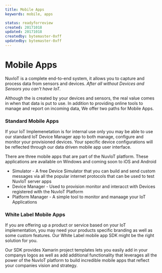 ```yaml
---
title: Mobile Apps
keywords: mobile, apps

status: readyforreview
created: 20171018
updated: 20171018
createdby: bytemaster-0xff
updatedby: bytemaster-0xff
---
```


# Mobile Apps

NuvIoT is a complete end-to-end system, it allows you to capture and process data from sensors and devices.  *After all without Devices and Sensors you can't have IoT.*

Although the is created by your devices and sensors, the real value comes in when that data is put to use.  In addition to providing online tools to manage and report on incoming data, We offer two paths for Mobile Apps.

### Standard Mobile Apps
  
If your IoT Implemenetation is for internal use only you may be able to use our standard IoT Device Manager app to both manage, 
configure and monitor your provisioned devices.  Your specific device configurations will be reflected through our
data driven mobile app user interface.

There are three mobile apps that are part of the NuvIoT platform.  These applications are available on Windows and coming soon to iOS and Android

 * Simulator - A free Device Simulator that you can build and send custom messages via all the popular internet protocols that can be used to test NuvIoT server apps  
 * Device Manager - Used to provision monitor and interacct with Devices registered with the NuvIoT Platform  
 * Platform Manager - A simple tool to monitor and manaage your IoT Applications  

 ### White Label Mobile Apps
  
If you are offering up a product or service based on your IoT implementation, you may need your products specific branding as well as some custom features.  Our White Label mobile app SDK might be the right solution for you.

Our SDK provides Xamarin project templates lets you easily add in your companys logos as well as add additional functionality that leverages all the power of the NuvIoT platform to build incredible mobile apps that reflect your companies vision and strategy.